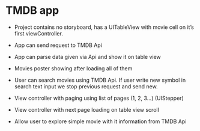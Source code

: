 #  TMDB app

- Project contains no storyboard, has a UITableView with movie cell on it’s first viewController.

- App can send request to TMDB Api

- App can parse data given via Api and show it on table view

- Movies poster showing after loading all of them

- User can search movies using TMDB Api. If user write new symbol in search text input we stop previous request and send new.

- View controller with paging using list of pages (1, 2, 3...) (UIStepper)

- View controller with next page loading on table view scroll

- Allow user to explore simple movie with it information from TMDB Api

